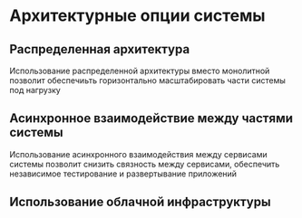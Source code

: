 # Архитектурные опции системы

## Распределенная архитектура
Использование распределенной архитектуры вместо монолитной позволит обеспечиьть горизонтально масштабировать части системы под нагрузку

## Асинхронное взаимодействие между частями системы
Использование асинхронного взаимодействия между сервисами системы позволит снизить связность между сервисами, обеспечить независимое тестирование и развертывание приложений

## Использование облачной инфраструктуры
